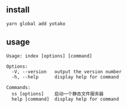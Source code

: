 ## install
```shell
yarn global add yotako
```

## usage

```shell
Usage: index [options] [command]

Options:
  -V, --version   output the version number
  -h, --help      display help for command

Commands:
  ss [options]    启动一个静态文件服务器
  help [command]  display help for command
```
